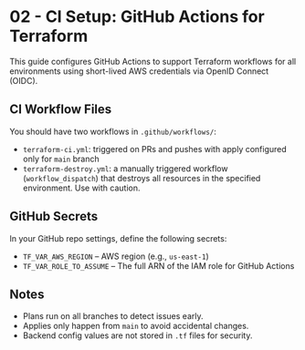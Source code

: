 # 02 - CI Setup: GitHub Actions for Terraform

This guide configures GitHub Actions to support Terraform workflows for all environments using short-lived AWS credentials via OpenID Connect (OIDC).

## CI Workflow Files

You should have two workflows in `.github/workflows/`:

- `terraform-ci.yml`: triggered on PRs and pushes with apply configured only for `main` branch
- `terraform-destroy.yml`: a manually triggered workflow (`workflow_dispatch`) that destroys all resources in the specified environment. Use with caution.

## GitHub Secrets

In your GitHub repo settings, define the following secrets:

- `TF_VAR_AWS_REGION` – AWS region (e.g., `us-east-1`)
- `TF_VAR_ROLE_TO_ASSUME` – The full ARN of the IAM role for GitHub Actions


## Notes
- Plans run on all branches to detect issues early.
- Applies only happen from `main` to avoid accidental changes.
- Backend config values are not stored in `.tf` files for security.
